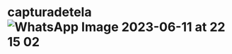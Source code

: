 # capturadetela![WhatsApp Image 2023-06-11 at 22 15 02](https://github.com/mateussamueldonzolo/capturadetela/assets/96308413/898ce369-d73a-4d53-8407-a6e58f8aa42e)

